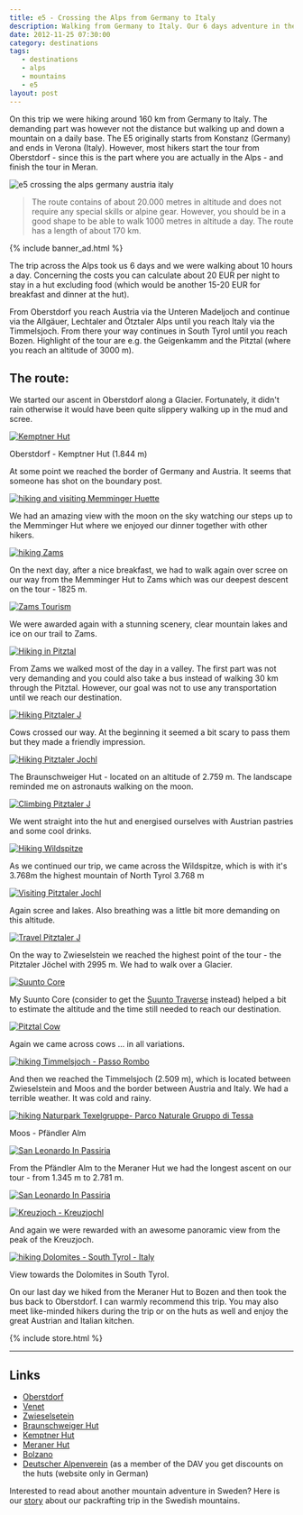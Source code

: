 ```yaml
---
title: e5 - Crossing the Alps from Germany to Italy
description: Walking from Germany to Italy. Our 6 days adventure in the Alps.
date: 2012-11-25 07:30:00
category: destinations
tags:
   - destinations
   - alps
   - mountains
   - e5
layout: post
---
```

On this trip we were hiking around 160 km from Germany to Italy. The demanding part was however not the distance but walking up and down a mountain on a daily base. The E5 originally starts from Konstanz (Germany) and ends in Verona (Italy). However, most hikers start the tour from Oberstdorf - since this is the part where you are actually in the Alps - and finish the tour in Meran.

![][image-1]
<!--more-->

> The route contains of about 20.000 metres in altitude and does not require any special skills or alpine gear. However, you should be in a good shape to be able to walk 1000 metres in altitude a day. The route has a length of about 170 km.

{% include banner_ad.html %}

The trip across the Alps took us 6 days and we were walking about 10 hours a day. Concerning the costs you can calculate about 20 EUR per night to stay in a hut excluding food (which would be another 15-20 EUR for breakfast and dinner at the hut).

From Oberstdorf you reach Austria via the Unteren Madeljoch and continue via the Allgäuer, Lechtaler and Ötztaler Alps until you reach Italy via the Timmelsjoch. From there your way continues in South Tyrol until you reach Bozen. Highlight of the tour are e.g. the Geigenkamm and the Pitztal (where you reach an altitude of 3000 m).

## The route:
We started our ascent in Oberstdorf along a Glacier. Fortunately, it didn't rain otherwise it would have been quite slippery walking up in the mud and scree.  

[![Kemptner Hut][image-2]][1]

Oberstdorf - Kemptner Hut (1.844 m)

At some point we reached the border of Germany and Austria. It seems that someone has shot on the boundary post.

[![hiking and visiting Memminger Huette][image-3]][2]

We had an amazing view with the moon on the sky watching our steps up to the Memminger Hut where we enjoyed our dinner together with other hikers.

[![hiking Zams][image-4]][3]

On the next day, after a nice breakfast, we had to walk again over scree on our way from the Memminger Hut to Zams which was our deepest descent on the tour - 1825 m.

[![Zams Tourism][image-5]][4]

We were awarded again with a stunning scenery, clear mountain lakes and ice on our trail to Zams.

[![Hiking in Pitztal][image-6]][5]

From Zams we walked most of the day in a valley. The first part was not very demanding and you could also take a bus instead of walking 30 km through the Pitztal. However, our goal was not to use any transportation until we reach our destination.

[![Hiking Pitztaler J][image-7]][6]

Cows crossed our way. At the beginning it seemed a bit scary to pass them but they made a friendly impression.

[![Hiking Pitztaler Jochl][image-8]][7]

The Braunschweiger Hut - located on an altitude of 2.759 m. The landscape reminded me on astronauts walking on the moon.

[![Climbing Pitztaler J][image-9]][8]

We went straight into the hut and energised ourselves with Austrian pastries and some cool drinks.

[![Hiking Wildspitze][image-10]][9]

As we continued our trip, we came across the Wildspitze, which is with it's 3.768m the highest mountain of North Tyrol 3.768 m

[![Visiting Pitztaler Jochl][image-11]][10]

Again scree and lakes. Also breathing was a little bit more demanding on this altitude.

[![Travel Pitztaler J][image-12]][11]

On the way to Zwieselstein we reached the highest point of the tour - the Pitztaler Jöchel with 2995 m. We had to walk over a Glacier.

[![Suunto Core][image-13]][12]

My Suunto Core (consider to get the <a href="http://www.hikeventures.com/deals/#suunto+traverse">Suunto Traverse</a> instead) helped a bit to estimate the altitude and the time still needed to reach our destination.

[![Pitztal Cow][image-14]][13]

Again we came across cows ... in all variations.

[![hiking Timmelsjoch - Passo Rombo][image-15]][14]

And then we reached the Timmelsjoch (2.509 m), which is located between Zwieselstein and Moos and the border between Austria and Italy. We had a terrible weather. It was cold and rainy.

[![hiking Naturpark Texelgruppe- Parco Naturale Gruppo di Tessa][image-16]][15]

Moos - Pfändler Alm

[![San Leonardo In Passiria][image-17]][16]

From the Pfändler Alm to the Meraner Hut we had the longest ascent on our tour - from 1.345 m
to 2.781 m.

[![San Leonardo In Passiria][image-18]][17]

[![Kreuzjoch - Kreuzjochl][image-19]][18]

And again we were rewarded with an awesome panoramic view from the peak of the Kreuzjoch.

[![hiking Dolomites - South Tyrol - Italy][image-20]][19]

View towards the Dolomites in South Tyrol.

On our last day we hiked from the Meraner Hut to Bozen and then took the bus back to Oberstdorf. I can warmly recommend this trip. You may also meet like-minded hikers during the trip or on the huts as well and enjoy the great Austrian and Italian kitchen.

{% include store.html %}

<script type="text/javascript">
amzn_assoc_placement = "adunit0";
amzn_assoc_search_bar = "false";
amzn_assoc_tracking_id = "hikeve-20";
amzn_assoc_search_bar_position = "top";
amzn_assoc_ad_mode = "search";
amzn_assoc_ad_type = "smart";
amzn_assoc_marketplace = "amazon";
amzn_assoc_region = "US";
amzn_assoc_title = "Search Results from Amazon";
amzn_assoc_default_search_phrase = "hiking european alps";
amzn_assoc_default_category = "All";
amzn_assoc_linkid = "cf23da51abb156e309d4b850be09dbb5";
</script>
<script src="//z-na.amazon-adsystem.com/widgets/onejs?MarketPlace=US"></script>

---

## Links

* [Oberstdorf][20]
* [Venet][21]
* [Zwieselsetein][22]
* [Braunschweiger Hut][23]
* [Kemptner Hut][24]
* [Meraner Hut][25]
* [Bolzano][26]
* [Deutscher Alpenverein][27] (as a member of the DAV you get discounts on the huts (website only in German)

Interested to read about another mountain adventure in Sweden? Here is our [story][28] about our packrafting trip in the Swedish mountains.

[1]:	http://www.flickr.com/photos/90204224@N07/8199115122/
[2]:	http://www.flickr.com/photos/90204224@N07/8197987855/
[3]:	http://www.flickr.com/photos/90204224@N07/8197974671/
[4]:	http://www.flickr.com/photos/90204224@N07/8199073150/
[5]:	http://www.flickr.com/photos/90204224@N07/8200207840/
[6]:	http://www.flickr.com/photos/90204224@N07/8199101743/
[7]:	http://www.flickr.com/photos/90204224@N07/8199080183/
[8]:	http://www.flickr.com/photos/90204224@N07/8199086799/
[9]:	http://www.flickr.com/photos/90204224@N07/8200185000/
[10]:	http://www.flickr.com/photos/90204224@N07/8199084673/
[11]:	http://www.flickr.com/photos/90204224@N07/8199074509/
[12]:	http://www.flickr.com/photos/90204224@N07/8200167888/
[13]:	http://www.flickr.com/photos/90204224@N07/8199108809/
[14]:	http://www.flickr.com/photos/90204224@N07/8199061639/
[15]:	http://www.flickr.com/photos/90204224@N07/8199063197/
[16]:	http://www.flickr.com/photos/90204224@N07/8200151840/
[17]:	http://www.flickr.com/photos/90204224@N07/8200145530/
[18]:	http://www.flickr.com/photos/90204224@N07/8199047331/
[19]:	http://www.flickr.com/photos/90204224@N07/8199049051/
[20]:	http://www.oberstdorf.de/en/
[21]:	http://www.venet.at/
[22]:	http://www.soelden.com/urlaub/EN/SD/WI/urlaubsplanung/ortsinformation/orte/zwieselstein/index.html
[23]:	http://www.kemptner-huette.de/
[24]:	http://www.memminger-huette.at/
[25]:	http://www.meranerhuette.it/
[26]:	http://www.bolzano-bozen.it/en.html
[27]:	http://www.alpenverein.de/
[28]:	http://www.hikeventures.com/packrafting-Njuoreatnu-Tornetrask-abisko/ "story"

[image-1]:	http://farm9.staticflickr.com/8201/8199045327_da0a7b0233_c.jpg "e5 crossing the alps germany austria italy"
[image-2]:	http://farm9.staticflickr.com/8489/8199115122_1041333c41_c.jpg "e5 crossing the alps germany austria italy - Oberstdorf Kemptner Hütte"
[image-3]:	http://farm9.staticflickr.com/8350/8197987855_31c1634258_c.jpg "e5 crossing the alps germany austria italy - Memminger Hütte"
[image-4]:	http://farm9.staticflickr.com/8348/8197974671_12bf592b0c_c.jpg "e5 crossing the alps germany austria italy - Memminger Hütte Zams"
[image-5]:	http://farm9.staticflickr.com/8481/8199073150_86ac32eba2_c.jpg "e5 crossing the alps germany austria italy - trail zams"
[image-6]:	http://farm9.staticflickr.com/8349/8200207840_8ecb43babe_c.jpg "e5 crossing the alps germany austria italy - zams pitztal"
[image-7]:	http://farm9.staticflickr.com/8486/8199101743_4b46f1ce05_c.jpg "e5 crossing the alps germany austria italy"
[image-8]:	http://farm9.staticflickr.com/8210/8199080183_65dd977f88_c.jpg "e5 crossing the alps germany austria italy - Braunschweiger Hütte"
[image-9]:	http://farm9.staticflickr.com/8338/8199086799_dbbb0c539b_c.jpg "e5 crossing the alps germany austria italy - Braunschweiger Hütte"
[image-10]:	http://farm9.staticflickr.com/8069/8200185000_07bca2bbda_c.jpg "e5 crossing the alps germany austria italy - highest mountain in Tyrol - Wildspitze"
[image-11]:	http://farm9.staticflickr.com/8338/8199084673_8de6459ed7_c.jpg "e5 crossing the alps germany austria italy - Braunschweiger Hütte"
[image-12]:	http://farm9.staticflickr.com/8204/8199074509_f99211b032_c.jpg "e5 crossing the alps germany austria italy - Zwieselstein Pitztaler Jöchel"
[image-13]:	http://farm9.staticflickr.com/8350/8200167888_3f1c509bc9_c.jpg "e5 crossing the alps germany austria italy - Suunto core"
[image-14]:	http://farm9.staticflickr.com/8347/8199108809_e091a3de06_c.jpg "e5 crossing the alps germany austria italy - cows"
[image-15]:	http://farm9.staticflickr.com/8207/8199061639_80e7c01a81_c.jpg "e5 crossing the alps germany austria italy - Timmelsjoch"
[image-16]:	http://farm9.staticflickr.com/8063/8199063197_b77a19803e_c.jpg "e5 crossing the alps germany austria italy - Naturpark Texelgruppe Bozen Moos Pfändler Alm"
[image-17]:	http://farm9.staticflickr.com/8204/8200151840_03b78c8d73_c.jpg "e5 crossing the alps germany austria italy - Pfändler Alm to Meraner Hütte"
[image-18]:	http://farm9.staticflickr.com/8344/8200145530_8d30f67832_c.jpg "e5 crossing the alps germany austria italy"
[image-19]:	http://farm9.staticflickr.com/8068/8199047331_ac304d910a_c.jpg "e5 crossing the alps germany austria italy - Kreuzjoch"
[image-20]:	http://farm9.staticflickr.com/8348/8199049051_e6337db22c_c.jpg "e5 crossing the alps germany austria italy - Dolomites South Tyrol - Dolomiten"
